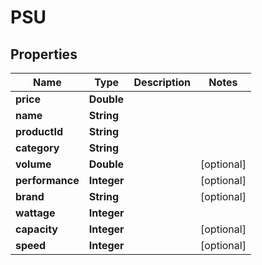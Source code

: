 

# PSU

## Properties

Name | Type | Description | Notes
------------ | ------------- | ------------- | -------------
**price** | **Double** |  | 
**name** | **String** |  | 
**productId** | **String** |  | 
**category** | **String** |  | 
**volume** | **Double** |  |  [optional]
**performance** | **Integer** |  |  [optional]
**brand** | **String** |  |  [optional]
**wattage** | **Integer** |  | 
**capacity** | **Integer** |  |  [optional]
**speed** | **Integer** |  |  [optional]



